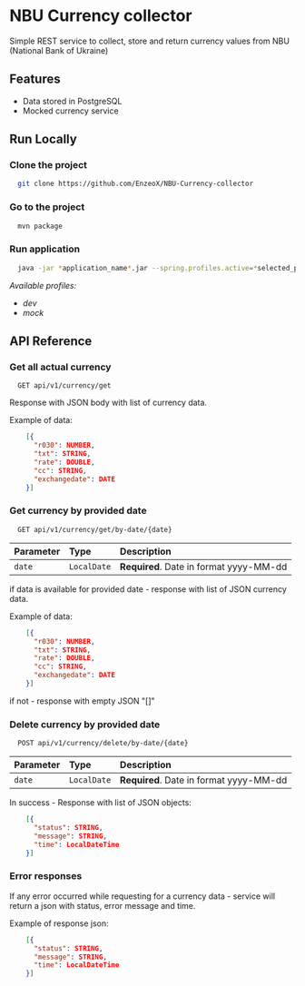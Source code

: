 # NBU Currency collector

Simple REST service to collect, store and return currency values from NBU (National Bank of Ukraine)

## Features

- Data stored in PostgreSQL
- Mocked currency service

## Run Locally

### Clone the project

```bash
  git clone https://github.com/EnzeoX/NBU-Currency-collector
```

### Go to the project

```bash
  mvn package
```


### Run application

```bash
  java -jar *application_name*.jar --spring.profiles.active=*selected_profile*
```
_Available profiles:_
- _dev_
- _mock_

## API Reference

### Get all actual currency

```http
  GET api/v1/currency/get
```

Response with JSON body with list of currency data.

Example of data:

```json
    [{
      "r030": NUMBER,
      "txt": STRING,
      "rate": DOUBLE,
      "cc": STRING,
      "exchangedate": DATE
    }]
```

### Get currency by provided date

```http
  GET api/v1/currency/get/by-date/{date}
```
| Parameter | Type     | Description                |
| :-------- | :------- | :------------------------- |
| `date` | `LocalDate` | **Required**. Date in format yyyy-MM-dd |

if data is available for provided date - response with list of JSON currency data.

Example of data:
```json
    [{
      "r030": NUMBER,
      "txt": STRING,
      "rate": DOUBLE,
      "cc": STRING,
      "exchangedate": DATE
    }]
```

if not - response with empty JSON "[]"

### Delete currency by provided date

```http
  POST api/v1/currency/delete/by-date/{date}
```
| Parameter | Type     | Description                |
| :-------- | :------- | :------------------------- |
| `date` | `LocalDate` | **Required**. Date in format yyyy-MM-dd |

In success - Response with list of JSON objects:

```json
    [{
      "status": STRING,
      "message": STRING,
      "time": LocalDateTime
    }]
```

### Error responses

If any error occurred while requesting for a currency data - service will return a json with status, error message and time.

Example of response json:

```json
    [{
      "status": STRING,
      "message": STRING,
      "time": LocalDateTime
    }]
```


